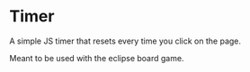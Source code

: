 # Timer
A simple JS timer that resets every time you click on the page.

Meant to be used with the eclipse board game.
